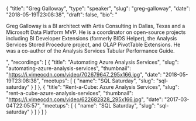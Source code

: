 {
  "title": "Greg Galloway",
  "type": "speaker",
  "slug": "greg-galloway",
  "date": "2018-05-19T23:08:38",
  "draft": false,
  "bio": "<p>Greg Galloway is a BI architect with Artis Consulting in Dallas, Texas and a Microsoft Data Platform MVP. He is a coordinator on open-source projects including BI Developer Extensions (formerly BIDS Helper), the Analysis Services Stored Procedure project, and OLAP PivotTable Extensions. He was a co-author of the Analysis Services Tabular Performance Guide.</p>",
  "recordings": [
    {
      "title": "Automating Azure Analysis Services",
      "slug": "automating-azure-analysis-services",
      "thumbnail": "https://i.vimeocdn.com/video/702679647_295x166.jpg",
      "date": "2018-05-19T23:08:38",
      "meetups": [
        {
          "name": "SQL Saturday",
          "slug": "sql-saturday"
        }
      ]
    },
    {
      "title": "Rent-a-Cube: Azure Analysis Services",
      "slug": "rent-a-cube-azure-analysis-services",
      "thumbnail": "https://i.vimeocdn.com/video/622682828_295x166.jpg",
      "date": "2017-03-04T22:05:57",
      "meetups": [
        {
          "name": "SQL Saturday",
          "slug": "sql-saturday"
        }
      ]
    }
  ]
}